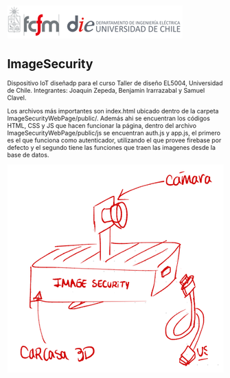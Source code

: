 ![banner](cropped-logo-fcfm-die-1.png)

# ImageSecurity
Dispositivo IoT diseñadp para el curso Taller de diseño EL5004,  Universidad de Chile. Integrantes: Joaquin Zepeda, Benjamin Irarrazabal y Samuel Clavel.


Los archivos más importantes son index.html ubicado dentro de la carpeta ImageSecurityWebPage/public/. Además ahi se encuentran los códigos HTML, CSS y JS que hacen funcionar la página, dentro del archivo ImageSecurityWebPage/public/js se encuentran auth.js y app.js, el primero es el que funciona como autenticador, utilizando el que provee firebase por defecto y el segundo tiene las funciones que traen las imagenes desde la base de datos. 

![concepto](ImageSecurityWebPage/public/img/concepto.png)


